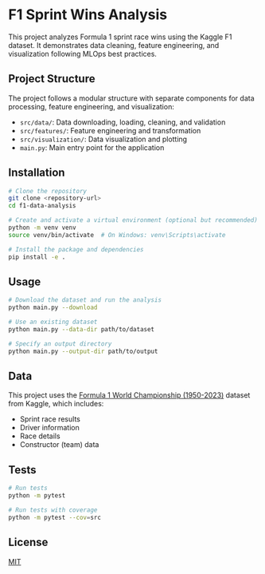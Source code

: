 # F1 Sprint Wins Analysis

This project analyzes Formula 1 sprint race wins using the Kaggle F1 dataset. It demonstrates data cleaning, feature engineering, and visualization following MLOps best practices.

## Project Structure

The project follows a modular structure with separate components for data processing, feature engineering, and visualization:

- `src/data/`: Data downloading, loading, cleaning, and validation
- `src/features/`: Feature engineering and transformation
- `src/visualization/`: Data visualization and plotting
- `main.py`: Main entry point for the application

## Installation

```bash
# Clone the repository
git clone <repository-url>
cd f1-data-analysis

# Create and activate a virtual environment (optional but recommended)
python -m venv venv
source venv/bin/activate  # On Windows: venv\Scripts\activate

# Install the package and dependencies
pip install -e .
```

## Usage

```bash
# Download the dataset and run the analysis
python main.py --download

# Use an existing dataset
python main.py --data-dir path/to/dataset

# Specify an output directory
python main.py --output-dir path/to/output
```

## Data

This project uses the [Formula 1 World Championship (1950-2023)](https://www.kaggle.com/datasets/rohanrao/formula-1-world-championship-1950-2020) dataset from Kaggle, which includes:

- Sprint race results
- Driver information
- Race details
- Constructor (team) data

## Tests

```bash
# Run tests
python -m pytest

# Run tests with coverage
python -m pytest --cov=src
```

## License

[MIT](LICENSE)
